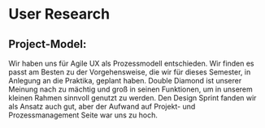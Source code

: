 # User Research

## Project-Model: 

Wir haben uns für Agile UX als Prozessmodell entschieden. Wir finden es passt am Besten zu der Vorgehensweise, die wir für dieses Semester, in Anlegung an die Praktika, geplant haben. Double Diamond ist unserer Meinung nach zu mächtig und groß in seinen Funktionen, um in unserem kleinen Rahmen sinnvoll genutzt zu werden. Den Design Sprint fanden wir als Ansatz auch gut, aber der Aufwand auf Projekt- und Prozessmanagement Seite war uns zu hoch.
